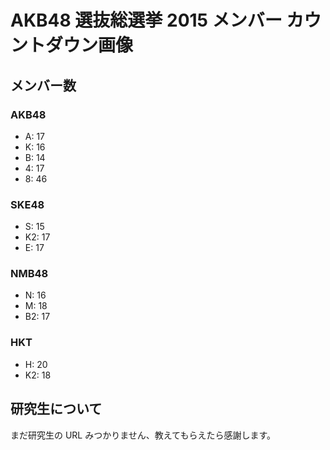 # AKB48 選抜総選挙 2015 メンバー カウントダウン画像

## メンバー数

### AKB48

+ A: 17
+ K: 16
+ B: 14
+ 4: 17
+ 8: 46

### SKE48

+ S: 15
+ K2: 17
+ E: 17

### NMB48

+ N: 16
+ M: 18
+ B2: 17

### HKT

+ H: 20
+ K2: 18

## 研究生について

まだ研究生の URL みつかりません、教えてもらえたら感謝します。
